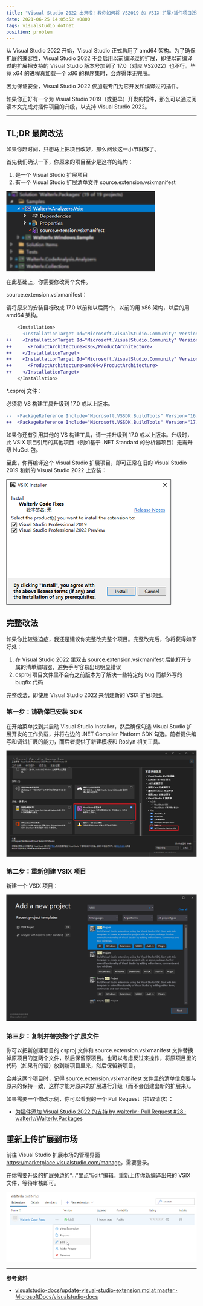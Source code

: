 ```yaml
---
title: "Visual Studio 2022 出来啦！教你如何将 VS2019 的 VSIX 扩展/插件项目迁移到 VS2022"
date: 2021-06-25 14:05:52 +0800
tags: visualstudio dotnet
position: problem
---
```


从 Visual Studio 2022 开始，Visual Studio 正式启用了 amd64 架构。为了确保扩展的兼容性，Visual Studio 2022 不会启用以前编译过的扩展，即使以前编译过的扩展把支持的 Visual Studio 版本号加到了 17.0（对应 VS2022）也不行。毕竟 x64 的进程真加载一个 x86 的程序集时，会炸得体无完肤。

因为保证安全，Visual Studio 2022 仅加载专门为它开发和编译过的插件。

如果你正好有一个为 Visual Studio 2019（或更早）开发的插件，那么可以通过阅读本文完成对插件项目的升级，以支持 Visual Studio 2022。

---

<div id="toc"></div>

## TL;DR 最简改法

如果你赶时间，只想马上把项目改好，那么阅读这一小节就够了。

首先我们确认一下，你原来的项目至少是这样的结构：

1. 是一个 Visual Studio 扩展项目
1. 有一个 Visual Studio 扩展清单文件 source.extension.vsixmanifest

![项目结构](/static/posts/2021-06-25-13-39-38.png)

在此基础上，你需要修改两个文件。

source.extension.vsixmanifest：

请将原来的安装目标改成 17.0 以前和以后两个，以前的用 x86 架构，以后的用 amd64 架构。

```diff
    <Installation>
--    <InstallationTarget Id="Microsoft.VisualStudio.Community" Version="[16.0,)" />
++    <InstallationTarget Id="Microsoft.VisualStudio.Community" Version="[16.0, 17.0)">
++      <ProductArchitecture>x86</ProductArchitecture>
++    </InstallationTarget>
++    <InstallationTarget Id="Microsoft.VisualStudio.Community" Version="[17.0, 18.0)">
++      <ProductArchitecture>amd64</ProductArchitecture>
++    </InstallationTarget>
    </Installation>
```

*.csproj 文件：

必须将 VS 构建工具升级到 17.0 或以上版本。

```diff
--  <PackageReference Include="Microsoft.VSSDK.BuildTools" Version="16.9.1050" />
++  <PackageReference Include="Microsoft.VSSDK.BuildTools" Version="17.0.2140-preview2" />
```

如果你还有引用其他的 VS 构建工具，请一并升级到 17.0 或以上版本。升级时，此 VSIX 项目引用的其他项目（例如基于 .NET Standard 的分析器项目）无需升级 NuGet 包。

至此，你再编译这个 Visual Studio 扩展项目，即可正常在旧的 Visual Studio 2019 和新的 Visual Studio 2022 上安装：

![支持两个 VS 版本的 VSIX](/static/posts/2021-06-25-13-46-19.png)

## 完整改法

如果你比较强迫症，我还是建议你完整改完整个项目。完整改完后，你将获得如下好处：

1. 在 Visual Studio 2022 里双击 source.extension.vsixmanifest 后能打开专属的清单编辑器，避免手写容易出现明显错误
1. csproj 项目文件里不会有之前版本为了解决一些特定的 bug 而额外写的 bugfix 代码

完整改法，即使用 Visual Studio 2022 来创建新的 VSIX 扩展项目。

### 第一步：请确保已安装 SDK

在开始菜单找到并启动 Visual Studio Installer，然后确保勾选 Visual Studio 扩展开发的工作负载，并将右边的 .NET Compiler Platform SDK 勾选。前者提供编写和调试扩展的能力，而后者提供了新建模板和 Roslyn 相关工具。

![安装工作负载](/static/posts/2021-06-25-13-55-18.png)

### 第二步：重新创建 VSIX 项目

新建一个 VSIX 项目：

![重建 VSIX 项目](/static/posts/2021-06-25-13-58-41.png)

### 第三步：复制并替换整个扩展文件

你可以把新创建项目的 csproj 文件和 source.extension.vsixmanifest 文件替换掉原项目的这两个文件，然后保留原项目。也可以考虑反过来操作，将原项目里的代码（如果有的话）放到新项目里来，然后保留新项目。

合并这两个项目时，记得 source.extension.vsixmanifest 文件里的清单信息要与原来的保持一致，这样才能对原来的扩展进行升级（而不会创建出新的扩展来）。

如果需要一个修改示例，你可以看我的一个 Pull Request（拉取请求）：

- [为插件添加 Visual Studio 2022 的支持 by walterlv · Pull Request #28 · walterlv/Walterlv.Packages](https://github.com/walterlv/Walterlv.Packages/pull/28)

## 重新上传扩展到市场

前往 Visual Studio 扩展市场的管理界面 <https://marketplace.visualstudio.com/manage>，需要登录。

在你需要升级的扩展旁边的“…”里点“Edit”编辑。重新上传你新编译出来的 VSIX 文件，等待审核即可。

![重新上传扩展](/static/posts/2021-06-25-14-04-59.png)

---

**参考资料**

- [visualstudio-docs/update-visual-studio-extension.md at master · MicrosoftDocs/visualstudio-docs](https://github.com/MicrosoftDocs/visualstudio-docs/blob/177db460a2dbd7de2876e2ad564795294dd1c80a/docs/extensibility/migration/update-visual-studio-extension.md)
